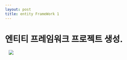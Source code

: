 ```yaml
---
layout: post
title: entity FrameWork 1
---
```


<html>
  <head>
  </head>
  
  <body>
  <h1> 엔티티 프레임워크 프로젝트 생성. </h1>
    <img src= "http://MingeunSa.github.io/images/page1.png">
  <h2>  </h2>
  
  
  
  </body>
  
</html>

